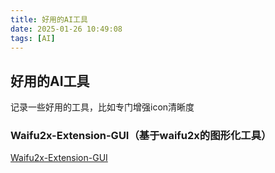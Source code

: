 ```yaml
---
title: 好用的AI工具
date: 2025-01-26 10:49:08
tags: [AI]
---
```



## 好用的AI工具

记录一些好用的工具，比如专门增强icon清晰度

<!-- more -->

### Waifu2x-Extension-GUI（基于waifu2x的图形化工具）

[Waifu2x-Extension-GUI](https://github.com/AaronFeng753/Waifu2x-Extension-GUI/blob/master/README_CN.md)

